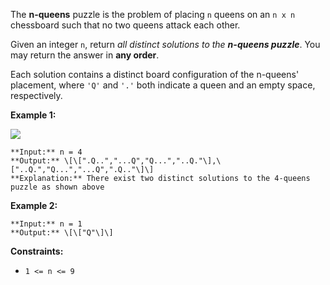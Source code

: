 The **n-queens** puzzle is the problem of placing `n` queens on an `n x n` chessboard such that no two queens attack each other.

Given an integer `n`, return _all distinct solutions to the **n-queens puzzle**_. You may return the answer in **any order**.

Each solution contains a distinct board configuration of the n-queens' placement, where `'Q'` and `'.'` both indicate a queen and an empty space, respectively.

**Example 1:**

![](https://assets.leetcode.com/uploads/2020/11/13/queens.jpg)
```
**Input:** n = 4
**Output:** \[\[".Q..","...Q","Q...","..Q."\],\["..Q.","Q...","...Q",".Q.."\]\]
**Explanation:** There exist two distinct solutions to the 4-queens puzzle as shown above
```

**Example 2:**

```
**Input:** n = 1
**Output:** \[\["Q"\]\]
```

**Constraints:**

*   `1 <= n <= 9`